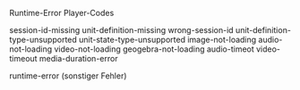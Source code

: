 Runtime-Error Player-Codes

session-id-missing
unit-definition-missing
wrong-session-id
unit-definition-type-unsupported
unit-state-type-unsupported
image-not-loading
audio-not-loading
video-not-loading
geogebra-not-loading
audio-timeot
video-timeout
media-duration-error

runtime-error (sonstiger Fehler)
